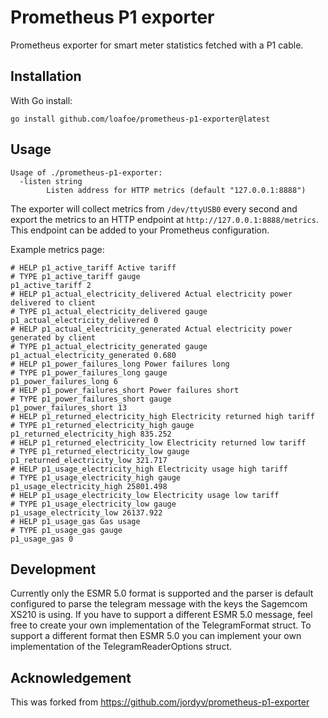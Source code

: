 # Prometheus P1 exporter

Prometheus exporter for smart meter statistics fetched with a P1 cable.

## Installation

With Go install:

```shell
go install github.com/loafoe/prometheus-p1-exporter@latest
```

## Usage

```
Usage of ./prometheus-p1-exporter:
  -listen string
        Listen address for HTTP metrics (default "127.0.0.1:8888")
```

The exporter will collect metrics from `/dev/ttyUSB0` every second and export the metrics to an HTTP endpoint at `http://127.0.0.1:8888/metrics`. This endpoint can be added to your Prometheus configuration.

Example metrics page:

```
# HELP p1_active_tariff Active tariff
# TYPE p1_active_tariff gauge
p1_active_tariff 2
# HELP p1_actual_electricity_delivered Actual electricity power delivered to client
# TYPE p1_actual_electricity_delivered gauge
p1_actual_electricity_delivered 0
# HELP p1_actual_electricity_generated Actual electricity power generated by client
# TYPE p1_actual_electricity_generated gauge
p1_actual_electricity_generated 0.680
# HELP p1_power_failures_long Power failures long
# TYPE p1_power_failures_long gauge
p1_power_failures_long 6
# HELP p1_power_failures_short Power failures short
# TYPE p1_power_failures_short gauge
p1_power_failures_short 13
# HELP p1_returned_electricity_high Electricity returned high tariff
# TYPE p1_returned_electricity_high gauge
p1_returned_electricity_high 835.252
# HELP p1_returned_electricity_low Electricity returned low tariff
# TYPE p1_returned_electricity_low gauge
p1_returned_electricity_low 321.717
# HELP p1_usage_electricity_high Electricity usage high tariff
# TYPE p1_usage_electricity_high gauge
p1_usage_electricity_high 25801.498
# HELP p1_usage_electricity_low Electricity usage low tariff
# TYPE p1_usage_electricity_low gauge
p1_usage_electricity_low 26137.922
# HELP p1_usage_gas Gas usage
# TYPE p1_usage_gas gauge
p1_usage_gas 0
```

## Development

Currently only the ESMR 5.0 format is supported and the parser is default configured to parse the telegram message with the keys the Sagemcom XS210 is using.
If you have to support a different ESMR 5.0 message, feel free to create your own implementation of the TelegramFormat struct. To support a different format then ESMR 5.0 you can implement your own implementation of the TelegramReaderOptions struct.

## Acknowledgement

This was forked from https://github.com/jordyv/prometheus-p1-exporter

